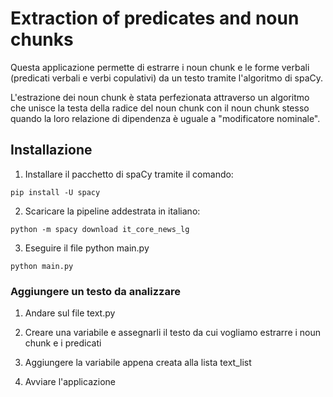 # Extraction of predicates and noun chunks

Questa applicazione permette di estrarre i noun chunk e le forme verbali (predicati verbali e verbi copulativi) da un testo tramite l'algoritmo di spaCy.

L'estrazione dei noun chunk è stata perfezionata attraverso un algoritmo che unisce la testa della radice del noun chunk con il noun chunk stesso quando la loro relazione di dipendenza è uguale a "modificatore nominale".

## Installazione

1. Installare il pacchetto di spaCy tramite il comando:

`pip install -U spacy`

2. Scaricare la pipeline addestrata in italiano:

`python -m spacy download it_core_news_lg`

3. Eseguire il file python main.py

`python main.py`

### Aggiungere un testo da analizzare

1. Andare sul file text.py

2. Creare una variabile e assegnarli il testo da cui vogliamo estrarre i noun chunk e i predicati

3. Aggiungere la variabile appena creata alla lista text_list 

4. Avviare l'applicazione
